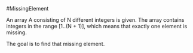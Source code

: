 #MissingElement

An array A consisting of N different integers is given. The array contains integers in the range [1..(N + 1)], which means that exactly one element is missing.

The goal is to find that missing element.